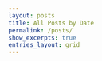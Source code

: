 ```yaml
---
layout: posts
title: All Posts by Date
permalink: /posts/
show_excerpts: true
entries_layout: grid
---
```

